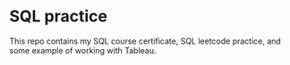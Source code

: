 # SQL practice

This repo contains my SQL course certificate, SQL leetcode practice, and some example of working with Tableau.
